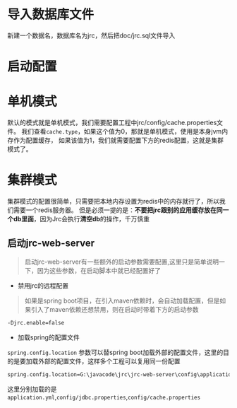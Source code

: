 # 导入数据库文件
新建一个数据名，数据库名为jrc，然后把doc/jrc.sql文件导入

# 启动配置

# 单机模式
默认的模式就是单机模式，我们需要配置工程中jrc/config/cache.properties文件。
我们查看``cache.type``，如果这个值为0，那就是单机模式，使用是本身jvm内存作为配置缓存，
如果该值为1，我们就需要配置下方的redis配置，这就是集群模式了。

# 集群模式
集群模式的配置很简单，只需要把本地内存设置为redis中的内存就行了，所以我们需要一个redis服务器。
但是必须一提的是：**不要把jrc跟别的应用缓存放在同一个db里面**，因为Jrc会执行**清空db**的操作，千万慎重


## 启动jrc-web-server
> 启动jrc-web-server有一些额外的启动参数需要配置,这里只是简单说明一下，因为这些参数，在启动脚本中就已经配置好了

- 禁用jrc的远程配置

> 如果是spring boot项目，在引入maven依赖时，会自动加载配置，但是如果引入了maven依赖还想禁用，则在启动时带着下方的启动参数

```bash
-Djrc.enable=false
```

- 加载spring的配置文件

``spring.config.location`` 参数可以替spring boot加载外部的配置文件，这里的目的是要加载外部的配置文件，这样多个工程可以复用同一份配置
```bash
spring.config.location=G:\javacode\jrc\jrc-web-server\config\application.yml,G:\javacode\jrc\config\jdbc.properties
```

这里分别加载的是``application.yml``,``config/jdbc.properties``,``config/cache.properties``